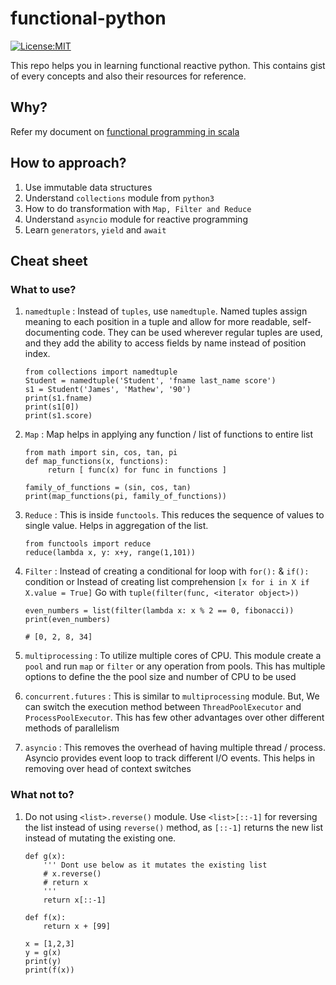 # functional-python
[![License:MIT](https://img.shields.io/packagist/l/doctrine/orm.svg)](https://opensource.org/licenses/MIT)

This repo helps you in learning functional reactive python. This contains gist of every concepts and also their resources for reference.

## Why? 
Refer my document on [functional programming in scala](https://github.com/iamshreeram/scala-starter/blob/master/README.md#1-functional-reactive-programming)

## How to approach?
1. Use immutable data structures 
2. Understand `collections` module from `python3`
3. How to do transformation with `Map, Filter and Reduce` 
4. Understand `asyncio` module for reactive programming
5. Learn `generators`, `yield` and `await`

## Cheat sheet

### What to use?
1. `namedtuple` : Instead of `tuples`, use `namedtuple`. Named tuples assign meaning to each position in a tuple and allow for more readable, self-documenting code. They can be used wherever regular tuples are used, and they add the ability to access fields by name instead of position index.

    ```python3
    from collections import namedtuple
    Student = namedtuple('Student', 'fname last_name score')
    s1 = Student('James', 'Mathew', '90')
    print(s1.fname)
    print(s1[0])
    print(s1.score)
    ```
	
2. `Map` :  Map helps in applying any function / list of functions to entire list 

	```python3
	from math import sin, cos, tan, pi
	def map_functions(x, functions):
		 return [ func(x) for func in functions ]
		 
	family_of_functions = (sin, cos, tan)
	print(map_functions(pi, family_of_functions))

	```

3. `Reduce` : This is inside `functools`. This reduces the sequence of values to single value. Helps in aggregation of the list.

	```python3
	from functools import reduce
	reduce(lambda x, y: x+y, range(1,101))
	```

4. `Filter` : Instead of creating a conditional for loop with `for():` & `if():` condition or Instead of creating list comprehension `[x for i in X if X.value = True]` 
    Go with `tuple(filter(func, <iterator object>))`
	```python3
	even_numbers = list(filter(lambda x: x % 2 == 0, fibonacci))
	print(even_numbers)
	
	# [0, 2, 8, 34]
	```
	
5. `multiprocessing` : To utilize multiple cores of CPU. This module create a `pool` and 
    run `map` or `filter` or any operation from pools. This has multiple options to define the 
    the pool size and number of CPU to be used
	
6. `concurrent.futures` : This is similar to `multiprocessing` module. But, We can switch the 
    execution method between `ThreadPoolExecutor` and `ProcessPoolExecutor`. This has few other 
    advantages over other different methods of parallelism
7. `asyncio` : This removes the overhead of having multiple thread / process. Asyncio provides event 
    loop to track different I/O events. This helps in removing over head of context switches
	

### What not to?

1. Do not using `<list>.reverse()` module. Use `<list>[::-1]` for reversing the list instead of using `reverse()` method, as `[::-1]` returns the new list instead of mutating the existing one.
	```python3
	def g(x):
		''' Dont use below as it mutates the existing list 
		# x.reverse()
		# return x
		'''
		return x[::-1]

	def f(x):
		return x + [99]

	x = [1,2,3]
	y = g(x)
	print(y)
	print(f(x))
	
	```